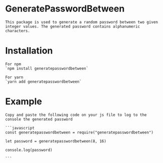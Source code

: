 # GeneratePasswordBetween

    This package is used to generate a random password between two given integer values. The generated password contains alphanumeric characters.

# Installation

    For npm
    `npm install generatepasswordbetween`

    For yarn
    `yarn add generatepasswordbetween`

# Example

    Copy and paste the following code on your js file to log to the console the generated password

    ```javascript
    const generatepasswordbetween = require("generatepasswordbetween")

    let password = generatepasswordbetween(8, 16)

    console.log(password)

    ```
